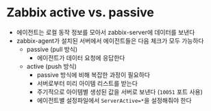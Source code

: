 # Zabbix active vs. passive

- 에이전트는 로컬 동작 정보를 모아서 zabbix-server에 데이터를 보낸다
- zabbix-agent가 설치된 서버에서 에이전트들은 다음 체크가 모두 가능하다
  - passive (pull 방식)
    - 에이전트가 데이터 요청에 응답한다
  - active (push 방식)
    - passive 방식에 비해 복잡한 과정이 필요하다
    - 서버로부터 미리 아이템 리스트를 받는다
    - 주기적으로 아이템별 생성된 값을 서버로 보낸다 (`10051` 포트 사용)
    - 에이전트별 설정파일에서 `ServerActive=*`을 설정해줘야 한다
